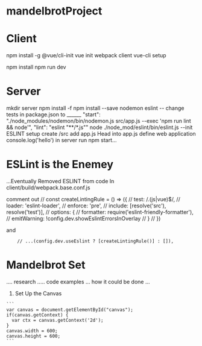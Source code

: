 # mandelbrotProject

# Client
  npm install -g @vue/cli-init
  vue init webpack client
  vue-cli setup

  npm install
  npm run dev
# Server
  mkdir server
  npm install -f
  npm install --save nodemon eslint
  -- change tests in package.json to ______
      "start": "./node_modules/nodemon/bin/nodemon.js src/app.js --exec 'npm run lint && node'",
    "lint": "eslint \"**/*.js\""
  node ./node_mod/eslint/bin/eslint.js --init
  ESLINT setup
  create /src
  add app.js
  Head into app.js
    define web application
    console.log('hello')
  in server run npm start...

# ESLint is the Enemey
  ...Eventually Removed ESLINT from code
  In client/build/webpack.base.conf.js

  comment out
  // const createLintingRule = () => ({
  //   test: /\.(js|vue)$/,
  //   loader: 'eslint-loader',
  //   enforce: 'pre',
  //   include: [resolve('src'), resolve('test')],
  //   options: {
  //       formatter: require('eslint-friendly-formatter'),
  //     emitWarning: !config.dev.showEslintErrorsInOverlay
  //   }
  // })

  and

        // ...(config.dev.useEslint ? [createLintingRule()] : []),


# Mandelbrot Set
  .... research ..... code examples ... how it could be done ...

  1. Set Up the Canvas
  
    ```
    var canvas = document.getElementById("canvas");
    if(canvas.getContext) {
      var ctx = canvas.getContext('2d');
    }
    canvas.width = 600;
    canvas.height = 600;
    ```







